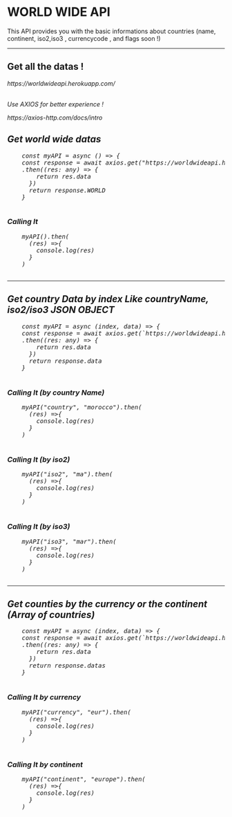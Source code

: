 <h1>WORLD WIDE API</h1>
  
<p>This API provides you with the basic informations about countries (name, continent, iso2,iso3 , currencycode , and flags soon !) </p>
  
  <hr/>
  
  <h2>Get all the datas ! </h2>
 
  <p>
  <address>https://worldwideapi.herokuapp.com/</addresss>
  <br/><br/>
  <p>Use AXIOS for better experience ! </p>
   https://axios-http.com/docs/intro
  <br/>
  <h2>Get world wide datas </h2>
  <pre>
    const myAPI = async () => {
    const response = await axios.get("https://worldwideapi.herokuapp.com/")
    .then((res: any) => {
        return res.data
      })
      return response.WORLD
    }
  </pre>
  
  <h3>Calling It</h3>
  <pre>
    myAPI().then(
      (res) =>{
        console.log(res)
      }
    )
  </pre>
 <hr/>
 
   <h2>Get country Data by index Like countryName, iso2/iso3  JSON OBJECT</h2>
  <pre>
    const myAPI = async (index, data) => {
    const response = await axios.get(`https://worldwideapi.herokuapp.com/${index}/${data}`)
    .then((res: any) => {
        return res.data
      })
      return response.data
    }
  </pre>
  <h3>Calling It (by country Name)</h3>
  <pre>
    myAPI("country", "morocco").then(
      (res) =>{
        console.log(res)
      }
    )
  </pre>
  <h3>Calling It (by iso2)</h3>
  <pre>
    myAPI("iso2", "ma").then(
      (res) =>{
        console.log(res)
      }
    )
  </pre>
  
  <h3>Calling It (by iso3)</h3>
  <pre>
    myAPI("iso3", "mar").then(
      (res) =>{
        console.log(res)
      }
    )
  </pre>
  
  
 <hr/>
  
  <h2>Get counties by the currency or the continent (Array of countries)</h2>
  <pre>
    const myAPI = async (index, data) => {
    const response = await axios.get(`https://worldwideapi.herokuapp.com/${index}/${data}`)
    .then((res: any) => {
        return res.data
      })
      return response.datas
    }
  </pre>
  <h3>Calling It by currency</h3>
  <pre>
    myAPI("currency", "eur").then(
      (res) =>{
        console.log(res)
      }
    )
  </pre>
  <h3>Calling It by continent</h3>
  <pre>
    myAPI("continent", "europe").then(
      (res) =>{
        console.log(res)
      }
    )
  </pre>
